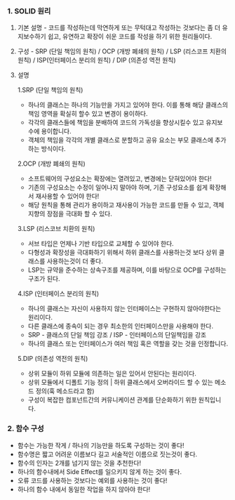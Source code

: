 ### 1. SOLID 원리

1) 기본 설명 - 코드를 작성하는데 막연하게 또는 무턱대고 작성하는 것보다는 
              좀 더 유지보수하기 쉽고, 유연하고 확장이 쉬운 코드를 작성을 하기 위한 원리들이다. 
              
2) 구성 - SRP (단일 책임의 원칙) / OCP (개방 폐쇄의 원칙) / LSP (리스코프 치환의 원칙) / ISP(인터페이스 분리의 원칙) / DIP (의존성 역전 원칙)

3) 설명


   1.SRP (단일 책임의 원칙)
     - 하나의 클래스는 하나의 기능만을 가지고 있어야 한다. 이를 통해 해당 클래스의 책임 영역을 확실히 할수 있고 변경이 용이하다.
     - 각각의 클래스들에 책임을 분배하여 코드의 가독성을 향상시킬수 있고 유지보수에 용이합니다.           
     - 객체의 책임을 각각의 개별 클래스로 분할하고 공유 요소는 부모 클래스에 추가하는 방식이다.

   2.OCP (개방 폐쇄의 원칙)
     - 소프트웨어의 구성요소는 확장에는 열려있고, 변경에는 닫혀있어야 한다!
     - 기존의 구성요소는 수정이 일어나지 말아야 하며, 기존 구성요소를 쉽게 확장해서 재사용할 수 있어야 한다!
     - 해당 원칙을 통해 관리가 용이하고 재사용이 가능한 코드를 만들 수 있고, 객체지향의 장점을 극대화 할 수 있다.

   3.LSP (리스코브 치환의 원칙)
     - 서브 타입은 언제나 기반 타입으로 교체할 수 있어야 한다.
     - 다형성과 확장성을 극대화하기 위해서 하위 클래스를 사용하는것 보다 상위 클래스를 사용하는것이 더 좋다.
     - LSP는 규약을 준수하는 상속구조를 제공하며, 이를 바탕으로 OCP를 구성하는 구조가 된다.

   4.ISP (인터페이스 분리의 원칙)
     - 하나의 클래스는 자신이 사용하지 않는 인터페이스는 구현하지 않아야한다는 원리이다.
     - 다른 클래스에 종속이 되는 경우 최소한의 인터페이스만을 사용해야 한다.
     - SRP - 클래스의 단일 책임 강조 / ISP - 인터페이스의 단일책임을 강조
     - 하나의 클래스 또는 인터페이스가 여러 책임 혹은 역할을 갖는 것을 인정합니다.
   
   5.DIP (의존성 역전의 원칙)
     - 상위 모듈이 하위 모듈에 의존하는 일은 있어서 안된다는 원리이다.
     - 상위 모듈에서 디폴트 기능 정의 | 하위 클래스에서 오버라이드 할 수 있는 메소드 정의(훅 메소드라고 함)
     - 구성이 복잡한 컴포넌트간의 커뮤니케이션 관계를 단순화하기 위한 원칙입니다.


### 2. 함수 구성

  - 함수는 가능한 작게 / 하나의 기능만을 하도록 구성하는 것이 좋다! 
  - 함수명은 짧고 어려운 이름보다 길고 서술적인 이름으로 짓는것이 좋다.
  - 함수의 인자는 2개를 넘기지 않는 것을 추천한다!
  - 하나의 함수내에서 Side Effect를 일으키지 않게 하는 것이 좋다.
  - 오류 코드를 사용하는 것보다는 예외를 사용하는 것이 좋다!
  - 하나의 함수 내에서 동일한 작업을 하지 않아야 한다!  
